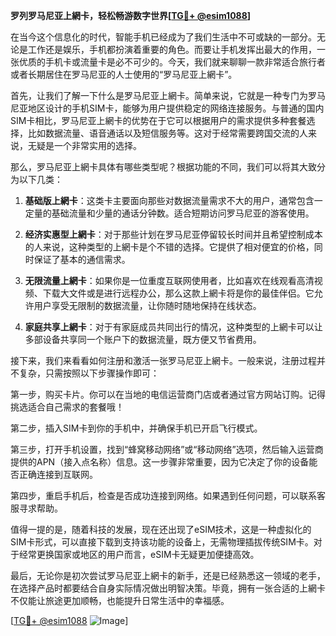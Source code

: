 **罗列罗马尼亚上網卡，轻松畅游数字世界[[TG💪+ @esim1088](https://t.me/s/esim1088)]**

在当今这个信息化的时代，智能手机已经成为了我们生活中不可或缺的一部分。无论是工作还是娱乐，手机都扮演着重要的角色。而要让手机发挥出最大的作用，一张优质的手机卡或流量卡是必不可少的。今天，我们就来聊聊一款非常适合旅行者或者长期居住在罗马尼亚的人士使用的“罗马尼亚上網卡”。

首先，让我们了解一下什么是罗马尼亚上網卡。简单来说，它就是一种专门为罗马尼亚地区设计的手机SIM卡，能够为用户提供稳定的网络连接服务。与普通的国内SIM卡相比，罗马尼亚上網卡的优势在于它可以根据用户的需求提供多种套餐选择，比如数据流量、语音通话以及短信服务等。这对于经常需要跨国交流的人来说，无疑是一个非常实用的选择。

那么，罗马尼亚上網卡具体有哪些类型呢？根据功能的不同，我们可以将其大致分为以下几类：

1. **基础版上網卡**：这类卡主要面向那些对数据流量需求不大的用户，通常包含一定量的基础流量和少量的通话分钟数。适合短期访问罗马尼亚的游客使用。

2. **经济实惠型上網卡**：对于那些计划在罗马尼亚停留较长时间并且希望控制成本的人来说，这种类型的上網卡是个不错的选择。它提供了相对便宜的价格，同时保证了基本的通信需求。

3. **无限流量上網卡**：如果你是一位重度互联网使用者，比如喜欢在线观看高清视频、下载大文件或是进行远程办公，那么这款上網卡将是你的最佳伴侣。它允许用户享受无限制的数据流量，让你随时随地保持在线状态。

4. **家庭共享上網卡**：对于有家庭成员共同出行的情况，这种类型的上網卡可以让多部设备共享同一个账户下的数据流量，既方便又节省费用。

接下来，我们来看看如何注册和激活一张罗马尼亚上網卡。一般来说，注册过程并不复杂，只需按照以下步骤操作即可：

第一步，购买卡片。你可以在当地的电信运营商门店或者通过官方网站订购。记得挑选适合自己需求的套餐哦！

第二步，插入SIM卡到你的手机中，并确保手机已开启飞行模式。

第三步，打开手机设置，找到“蜂窝移动网络”或“移动网络”选项，然后输入运营商提供的APN（接入点名称）信息。这一步骤非常重要，因为它决定了你的设备能否正确连接到互联网。

第四步，重启手机后，检查是否成功连接到网络。如果遇到任何问题，可以联系客服寻求帮助。

值得一提的是，随着科技的发展，现在还出现了eSIM技术，这是一种虚拟化的SIM卡形式，可以直接下载到支持该功能的设备上，无需物理插拔传统SIM卡。对于经常更换国家或地区的用户而言，eSIM卡无疑更加便捷高效。

最后，无论你是初次尝试罗马尼亚上網卡的新手，还是已经熟悉这一领域的老手，在选择产品时都要结合自身实际情况做出明智决策。毕竟，拥有一张合适的上網卡不仅能让旅途更加顺畅，也能提升日常生活中的幸福感。

[[TG💪+ @esim1088](https://t.me/s/esim1088) ![Image](https://i.postimg.cc/4NQfJmqS/Snipaste-2025-05-13-00-14-12.png)]